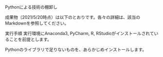 Pythonによる技術の棚卸し

成果物（2021/5/20時点）は以下のとおりです。各々の詳細は、該当のMarkdownを参照してください。

実行手順
実行環境にAnaconda3, PyCharm, R, RStudioがインストールされていることを前提とします。

Pythonのライブラリで足りないものを、あらかじめインストールします。

